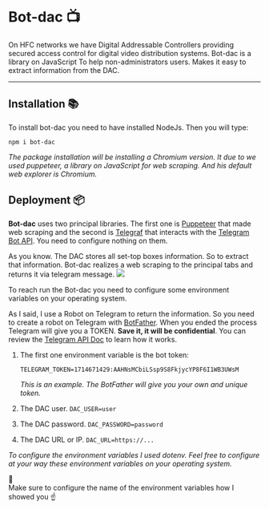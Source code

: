 # Bot-dac :tv:
On HFC networks we have Digital Addressable Controllers providing secured access control for digital video distribution systems. Bot-dac is a library on JavaScript To help non-administrators users. Makes it easy to extract information from the DAC.
___
## Installation :books:
To install bot-dac you need to have installed NodeJs.
Then you will type:

`npm i bot-dac`

*The package installation will be installing a Chromium version. It due to we used puppeteer, a library on JavaScript for web scraping. And his default web explorer is Chromium.*

## Deployment :package:
**Bot-dac** uses two principal libraries. The first one is [Puppeteer](https://pptr.dev/ "Puppeteer") that made web scraping and the second is [Telegraf](https://telegraf.js.org/ "Telegraf") that interacts with the [Telegram Bot API](https://core.telegram.org/bots "Telegram Bot API"). You need to configure nothing on them.

As you know. The DAC stores all set-top boxes information. So to extract that information. Bot-dac realizes a web scraping to the principal tabs and returns it via telegram message.
<img src="https://img.icons8.com/fluent/48/000000/telegram-app.png"/>

To reach run the Bot-dac you need to configure some environment variables on your operating system.

 As I said, I use a Robot on Telegram to return the information. So you need to create a robot on Telegram with [BotFather](https://t.me/botfather "BotFather"). When you ended the process Telegram will give you a TOKEN. **Save it, it will be confidential**. You can review the [Telegram API Doc](https://core.telegram.org/bots "Telegram API Doc") to learn how it works.

1. The first one environment variable is the bot token:
	
	`TELEGRAM_TOKEN=1714671429:AAHNsMCbiLSsp9S8FkjycYP8F6I1WB3UWsM`
	
	*This is an example. The BotFather will give you your own and unique token.*

2. The DAC user.
	`DAC_USER=user`
3. The DAC password.
	`DAC_PASSWORD=password`
4. The DAC URL or IP.
	`DAC_URL=https://...`

*To configure the environment variables I used dotenv. Feel free to configure at your way these environment variables on your operating system.*

:pushpin:	
Make sure to configure the name of the environment variables how I showed you :point_up:
